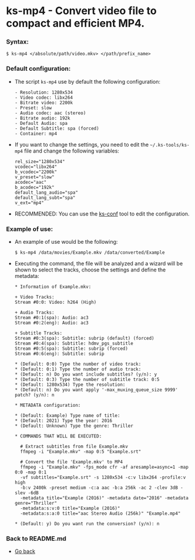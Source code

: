 ks-mp4 - Convert video file to compact and efficient MP4.
=========================================================

### Syntax:

```shell
$ ks-mp4 </absolute/path/video.mkv> </path/prefix_name>
```

### Default configuration:

  * The script `ks-mp4` use by default the following configuration:
    
    ```shell
    - Resolution: 1280x534
    - Video codec: libx264
    - Bitrate video: 2200k
    - Preset: slow
    - Audio codec: aac (stereo)
    - Bitrate audio: 192k
    - Default Audio: spa
    - Default Subtitle: spa (forced)
    - Container: mp4
    ````
    
  * If you want to change the settings, you need to edit the `~/.ks-tools/ks-mp4` file and change the following variables:
  
    ```shell
    rel_size="1280x534"
    vcodec="libx264"
    b_vcodec="2200k"
    v_preset="slow"
    acodec="aac"
    b_acodec="192k"
    default_lang_audio="spa"
    default_lang_subt="spa"
    v_ext="mp4"
    ````

  * RECOMMENDED: You can use the [ks-conf](/doc/ks-conf.md) tool to edit the configuration.

### Example of use:

  * An example of use would be the following:
  
    ```shell
    $ ks-mp4 /data/movies/Example.mkv /data/converted/Example
    ````
    
  * Executing the command, the file will be analyzed and a wizard will be shown to select the tracks, choose the settings and define the metadata:
  
    ```shell
    * Information of Example.mkv:
    
    + Video Tracks:
    Stream #0:0: Video: h264 (High)

    + Audio Tracks:
    Stream #0:1(spa): Audio: ac3
    Stream #0:2(eng): Audio: ac3

    + Subtitle Tracks:
    Stream #0:3(spa): Subtitle: subrip (default) (forced)
    Stream #0:4(spa): Subtitle: hdmv_pgs_subtitle
    Stream #0:5(spa): Subtitle: subrip (forced)
    Stream #0:6(eng): Subtitle: subrip

    * (Default: 0:0) Type the number of video track: 
    * (Default: 0:1) Type the number of audio track: 
    * (Default: n) Do you want include subtitles? (y/n): y
    * (Default: 0:3) Type the number of subtitle track: 0:5
    * (Default: 1280x534) Type the resolution: 
    * (Default: n) Do you want apply '-max_muxing_queue_size 9999' patch? (y/n): n

    * METADATA configuration:

    * (Default: Example) Type name of title: 
    * (Default: 2021) Type the year: 2016
    * (Default: Unknown) Type the genre: Thriller

    * COMMANDS THAT WILL BE EXECUTED:

      # Extract subtitles from file Example.mkv
      ffmpeg -i "Example.mkv" -map 0:5 "Example.srt"

      # Convert the file 'Example.mkv' to MP4
      ffmpeg -i "Example.mkv" -fps_mode cfr -af aresample=async=1 -map 0:0 -map 0:1
      -vf subtitles="Example.srt" -s 1280x534 -c:v libx264 -profile:v high 
      -b:v 2400k -preset medium -c:a aac -b:a 256k -ac 2 -clev 3dB -slev -6dB 
      -metadata title="Example (2016)" -metadata date="2016" -metadata genre="Thriller" 
      -metadata:s:v:0 title="Example (2016)" 
      -metadata:s:a:0 title="aac Stereo Audio (256k)" "Example.mp4"

    * (Default: y) Do you want run the conversion? (y/n): n
    ````
    
### Back to README.md
    
* [Go back](/README.md)
  
